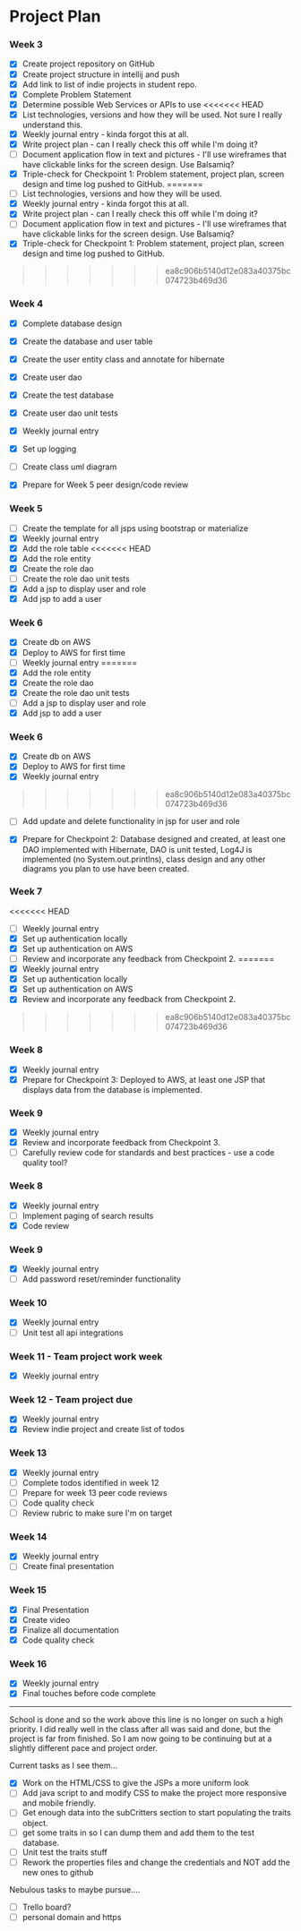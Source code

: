 # Project Plan

### Week 3
- [x] Create project repository on GitHub
- [x] Create project structure in intellij and push
- [x] Add link to list of indie projects in student repo.
- [x] Complete Problem Statement
- [x] Determine possible Web Services or APIs to use
<<<<<<< HEAD
- [x] List technologies, versions and how they will be used.  Not sure I really understand this.
- [x] Weekly journal entry  - kinda forgot this at all.
- [x] Write project plan  - can I really check this off while I'm doing it?
- [ ] Document application flow in text and pictures - I'll use wireframes that have clickable links for the screen design. Use Balsamiq? 
- [x] Triple-check for Checkpoint 1: Problem statement, project plan, screen design and time log pushed to GitHub. 
=======
- [ ] List technologies, versions and how they will be used.
- [x] Weekly journal entry  - kinda forgot this at all.
- [X] Write project plan  - can I really check this off while I'm doing it?
- [ ] Document application flow in text and pictures - I'll use wireframes that have clickable links for the screen design. Use Balsamiq? 
- [X] Triple-check for Checkpoint 1: Problem statement, project plan, screen design and time log pushed to GitHub. 
>>>>>>> ea8c906b5140d12e083a40375bc074723b469d36

### Week 4
- [x] Complete database design
- [x] Create the database and user table
- [x] Create the user entity class and annotate for hibernate
- [x] Create user dao
- [x] Create the test database
- [x] Create user dao unit tests
- [X] Weekly journal entry
- [x] Set up logging
- [ ] Create class uml diagram
- [x] Prepare for Week 5 peer design/code review


### Week 5

- [ ] Create the template for all jsps using bootstrap or materialize
- [X] Weekly journal entry
- [x] Add the role table
<<<<<<< HEAD
- [x] Add the role entity
- [x] Create the role dao
- [ ] Create the role dao unit tests
- [x] Add a jsp to display user and role
- [x] Add jsp to add a user

### Week 6

- [x] Create db on AWS
- [x] Deploy to AWS for first time
- [ ] Weekly journal entry
=======
- [X] Add the role entity
- [X] Create the role dao
- [X] Create the role dao unit tests
- [ ] Add a jsp to display user and role
- [X] Add jsp to add a user

### Week 6

- [X] Create db on AWS
- [X] Deploy to AWS for first time
- [X] Weekly journal entry
>>>>>>> ea8c906b5140d12e083a40375bc074723b469d36
- [ ] Add update and delete functionality in jsp for user and role
- [X] Prepare for Checkpoint 2: Database designed and created, at least one DAO implemented with Hibernate, DAO is unit tested, Log4J is implemented (no System.out.printlns), class design and any other diagrams you plan to use have been created. 


### Week 7

<<<<<<< HEAD
- [ ] Weekly journal entry
- [x] Set up authentication locally
- [x] Set up authentication on AWS
- [ ] Review and incorporate any feedback from Checkpoint 2.
=======
- [X] Weekly journal entry
- [X] Set up authentication locally
- [X] Set up authentication on AWS
- [X] Review and incorporate any feedback from Checkpoint 2.
>>>>>>> ea8c906b5140d12e083a40375bc074723b469d36


### Week 8

- [X] Weekly journal entry
- [X] Prepare for Checkpoint 3: Deployed to AWS, at least one JSP that displays data from the database is implemented. 

### Week 9
- [X] Weekly journal entry
- [x] Review and incorporate feedback from Checkpoint 3.
- [ ] Carefully review code for standards and best practices - use a code quality tool? 

### Week 8
- [X] Weekly journal entry
- [ ] Implement paging of search results
- [X] Code review

### Week 9
- [X] Weekly journal entry
- [ ] Add password reset/reminder functionality

### Week 10
- [X] Weekly journal entry
- [ ] Unit test all api integrations

### Week 11 - Team project work week
- [X] Weekly journal entry

### Week 12 - Team project due
- [X] Weekly journal entry
- [X] Review indie project and create list of todos

### Week 13
- [X] Weekly journal entry
- [ ] Complete todos identified in week 12
- [ ] Prepare for week 13 peer code reviews
- [ ] Code quality check
- [ ] Review rubric to make sure I'm on target

### Week 14
- [X] Weekly journal entry
- [ ] Create final presentation

### Week 15
- [X] Final Presentation
- [x] Create video
- [X] Finalize all documentation
- [X] Code quality check

### Week 16
- [X] Weekly journal entry
- [X] Final touches before code complete
-----------------------------
School is done and so the work above this line is no longer on such a high priority.  I did really well in the class after all was said and done, but the project is far from finished.  So I am now going to be continuing but at a slightly different pace and project order.

Current tasks as I see them...

- [X] Work on the HTML/CSS to give the JSPs a more uniform look
- [ ] Add java script to and modify CSS to make the project more responsive and mobile friendly. 
- [ ] Get enough data into the subCritters section to start populating the traits object.
- [ ] get some traits in so I can dump them and add them to the test database.
- [ ] Unit test the traits stuff
- [ ] Rework the properties files and change the credentials and NOT add the new ones to github 

Nebulous tasks to maybe pursue....  
- [ ] Trello board?
- [ ] personal domain and https